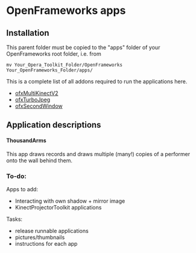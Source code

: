 # OpenFrameworks apps

## Installation

This parent folder must be copied to the "apps" folder of your OpenFrameworks root folder, i.e. from 

    mv Your_Opera_Toolkit_Folder/OpenFrameworks Your_OpenFrameworks_Folder/apps/

This is a complete list of all addons required to run the applications here.

 - [ofxMultiKinectV2](https://github.com/hanasaan/ofxMultiKinectV2)
 - [ofxTurboJpeg](https://github.com/armadillu/ofxTurboJpeg)
 - [ofxSecondWindow](https://github.com/genekogan/ofxSecondWindow)


## Application descriptions

#### ThousandArms

This app draws records and draws multiple (many!) copies of a performer onto the wall behind them.  


### To-do:

Apps to add:
 - Interacting with own shadow + mirror image
 - KinectProjectorToolkit applications

Tasks:
 - release runnable applications
 - pictures/thumbnails
 - instructions for each app
